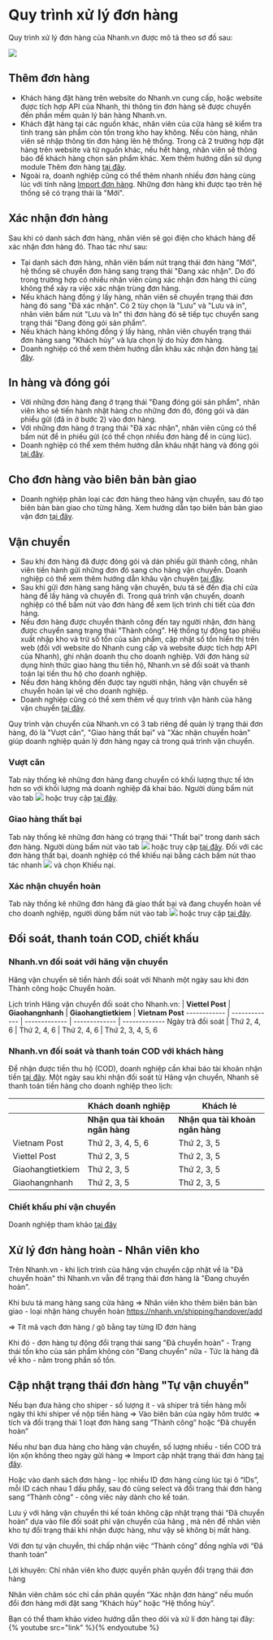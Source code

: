 # Quy trình xử lý đơn hàng

Quy trình xử lý đơn hàng của Nhanh.vn được mô tả theo sơ đồ sau:

![](https://raw.githubusercontent.com/nhanhapi/manual/master/docs/don-hang/img/quy-trinh-xu-ly-DH-1.jpg)

## Thêm đơn hàng 
- Khách hàng đặt hàng trên website do Nhanh.vn cung cấp, hoặc website được tích hợp API của Nhanh, thì thông tin đơn hàng sẽ được chuyển đến phần mềm quản lý bán hàng Nhanh.vn.
- Khách đặt hàng tại các nguồn khác, nhân viên của cửa hàng sẽ kiểm tra tình trang sản phẩm còn tồn trong kho hay không. Nếu còn hàng, nhân viên sẽ nhập thông tin đơn hàng lên hệ thống. Trong cả 2 trường hợp đặt hàng trên website và từ nguồn khác, nếu hết hàng, nhân viên sẽ thông báo để khách hàng chọn sản phẩm khác. Xem thêm hướng dẫn sử dụng module Thêm đơn hàng [tại đây](https://manual.nhanh.vn/don-hang/quy-trinh-xu-ly-don-hang/them-don-hang).
- Ngoài ra, doanh nghiệp cũng có thể thêm nhanh nhiều đơn hàng cùng lúc với tính năng [Import đơn hàng](https://new.nhanh.vn/order/manage/import).
Những đơn hàng khi được tạo trên hệ thống sẽ có trạng thái là "Mới".

## Xác nhận đơn hàng

Sau khi có danh sách đơn hàng, nhân viên sẽ gọi điện cho khách hàng để xác nhận đơn hàng đó. Thao tác như sau:

- Tại danh sách đơn hàng, nhân viên bấm nút trạng thái đơn hàng "Mới", hệ thống sẽ chuyển đơn hàng sang trạng thái "Đang xác nhận". Do đó trong trường hợp có nhiều nhân viên cùng xác nhận đơn hàng thì cũng không thể xảy ra việc xác nhận trùng đơn hàng.
- Nếu khách hàng đồng ý lấy hàng, nhân viên sẽ chuyển trạng thái đơn hàng đó sang "Đã xác nhận". Có 2 tùy chọn là "Lưu" và "Lưu và in", nhân viên bấm nút "Lưu và In" thì đơn hàng đó sẽ tiếp tục chuyển sang trạng thái "Đang đóng gói sản phẩm".
- Nếu khách hàng không đồng ý lấy hàng, nhân viên chuyển trạng thái đơn hàng sang "Khách hủy" và lựa chọn lý do hủy đơn hàng.
- Doanh nghiệp có thể xem thêm hướng dẫn khâu xác nhận đơn hàng [tại đây](https://manual.nhanh.vn/don-hang/quy-trinh-xu-ly-don-hang/xac-nhan-don-hang).

## In hàng và đóng gói

- Với những đơn hàng đang ở trạng thái "Đang đóng gói sản phẩm", nhân viên kho sẽ tiến hành nhặt hàng cho những đơn đó, đóng gói và dán phiểu gửi (đã in ở bước 2) vào đơn hàng.
- Với những đơn hàng ở trạng thái "Đã xác nhận", nhân viên cũng có thể bấm nút để in phiếu gửi (có thể chọn nhiều đơn hàng để in cùng lúc).
- Doanh nghiệp có thể xem thêm hướng dẫn khâu nhặt hàng và đóng gói [tại đây](https://manual.nhanh.vn/don-hang/quy-trinh-xu-ly-don-hang/in-va-dong-goi-don-hang).

## Cho đơn hàng vào biên bản bàn giao
- Doanh nghiệp phân loại các đơn hàng theo hãng vận chuyển, sau đó tạo biên bản bàn giao cho từng hãng. Xem hướng dẫn tạo biên bản bàn giao vận đơn [tại đây](https://manual.nhanh.vn/don-hang/quy-trinh-xu-ly-don-hang/bien-ban-ban-giao-don-hang-cho-hang-van-chuyen).

## Vận chuyển
- Sau khi đơn hàng đã được đóng gói và dán phiếu gửi thành công, nhân viên tiến hành gửi những đơn đó sang cho hãng vận chuyển. Doanh nghiệp có thể xem thêm hướng dẫn khâu vận chuyên [tại đây](link).
- Sau khi gửi đơn hàng sang hãng vận chuyển, bưu tá sẽ đến địa chỉ cửa hàng để lấy hàng và chuyển đi. Trong quá trình vận chuyển, doanh nghiệp có thể bấm nút vào đơn hàng để xem lịch trình chi tiết của đơn hàng.
- Nếu đơn hàng được chuyển thành công đến tay người nhận, đơn hàng được chuyển sang trạng thái "Thành công". Hệ thống tự động tạo phiếu xuất nhập kho và trừ số tồn của sản phẩm, cập nhật số tồn hiển thị trên web (đối với website do Nhanh cung cấp và website được tích hợp API của Nhanh), ghi nhận doanh thu cho doanh nghiệp. Với đơn hàng sử dụng hình thức giao hàng thu tiền hộ, Nhanh.vn sẽ đối soát và thanh toán lại tiền thu hộ cho doanh nghiệp.
- Nếu đơn hàng không đến được tay người nhận, hãng vận chuyển sẽ chuyển hoàn lại về cho doanh nghiệp.
- Doanh nghiệp cũng có thể xem thêm về quy trình vận hành của hãng vận chuyển [tại đây](link).

Quy trình vận chuyển của Nhanh.vn có 3 tab riêng để quản lý trạng thái đơn hàng, đó là "Vượt cân", "Giao hàng thất bại" và "Xác nhận chuyển hoàn" giúp doanh nghiệp quản lý đơn hàng ngay cả trong quá trình vận chuyển.

### Vượt cân

Tab này thống kê những đơn hàng đang chuyển có khối lượng thực tế lớn hơn so với khối lượng mà doanh nghiệp đã khai báo. Người dùng bấm nút vào tab ![](https://raw.githubusercontent.com/nhanhapi/manual/master/docs/don-hang/img/quy-trinh-xu-ly-DH-2.jpg)  hoặc truy cập [tại đây](https://new.nhanh.vn/order/manage/index?features=17).

### Giao hàng thất bại

Tab này thống kê những đơn hàng có trạng thái "Thất bại" trong danh sách đơn hàng. Người dùng bấm nút vào tab ![](link) hoặc truy cập [tại đây](https://new.nhanh.vn/order/manage/index?status=61). Đối với các đơn hàng thất bại, doanh nghiệp có thể khiếu nại bằng cách bấm nút thao tác nhanh ![](link) và chọn Khiếu nại.

### Xác nhận chuyển hoàn

Tab này thống kê những đơn hàng đã giao thất bại và đang chuyển hoàn về cho doanh nghiệp, người dùng bấm nút vào tab ![](link) hoặc truy cập [tại đây](https://new.nhanh.vn/order/manage/index?status=71).

## Đối soát, thanh toán COD, chiết khấu
### Nhanh.vn đối soát với hãng vận chuyển

Hãng vận chuyển sẽ tiền hành đối soát với Nhanh một ngày sau khi đơn Thành công hoặc Chuyển hoàn.

Lịch trình Hãng vận chuyển đối soát cho Nhanh.vn:
[]() | **Viettel Post** | **Giaohangnhanh** | **Giaohangtietkiem** | **Vietnam Post**
------------ | ------------- | ------------- | ------------- | -------------
Ngày trả đối soát | Thứ 2, 4, 6 | Thứ 2, 4, 6 | Thứ 2, 4, 6 | Thứ 2, 3, 4, 5, 6

### Nhanh.vn đối soát và thanh toán COD với khách hàng

Để nhận được tiền thu hộ (COD), doanh nghiệp cần khai báo tài khoản nhận tiền [tại đây](https://new.nhanh.vn/store/paymentaccount/addbankacc).
Một ngày sau khi nhận đối soát từ Hãng vận chuyển, Nhanh sẽ thanh toán tiền hàng cho doanh nghiệp theo lịch:

[]() | **Khách doanh nghiệp** | **Khách lẻ**
------------ | ------------- | -------------
[]() | **Nhận qua tài khoản ngân hàng** | **Nhận qua tài khoản ngân hàng**
Vietnam Post | Thứ 2, 3, 4, 5, 6 | Thứ 2, 3, 5
Viettel Post | Thứ 2, 3, 5 | Thứ 2, 3, 5
Giaohangtietkiem | Thứ 2, 3, 5 | Thứ 2, 3, 5
Giaohangnhanh | Thứ 2, 3, 5 | Thứ 2, 3, 5

### Chiết khấu phí vận chuyển
Doanh nghiệp tham khảo [tại đây](link)

## Xử lý đơn hàng hoàn - Nhân viên kho
Trên Nhanh.vn - khi lịch trình của hãng vận chuyển cập nhật về là "Đã chuyển hoàn" thì Nhanh.vn vẫn để trạng thái đơn hàng là "Đang chuyển hoàn".

Khi bưu tá mang hàng sang cửa hàng => Nhân viên kho thêm biên bản bàn giao - loại nhận hàng chuyển hoàn https://nhanh.vn/shipping/handover/add

=> Tít mã vạch đơn hàng / gõ bằng tay từng ID đơn hàng

Khi đó - đơn hàng tự động đổi trạng thái sang "Đã chuyển hoàn" - Trạng thái tồn kho của sản phẩm không còn "Đang chuyển" nữa - Tức là hàng đã về kho - nằm trong phần số tồn.

## Cập nhật trạng thái đơn hàng "Tự vận chuyển"

Nếu bạn đưa hàng cho shiper - số lượng ít - và shiper trả tiền hàng mỗi ngày thì khi shiper về nộp tiền hàng => Vào biên bản của ngày hôm trước => tích và đổi trạng thái 1 loạt đơn hàng sang “Thành công”  hoặc “Đã chuyển hoàn”

Nếu như bạn đưa hàng cho hãng vận chuyển, số lượng nhiều - tiền COD trả lộn xộn không theo ngày gửi hàng => Import cập nhật trạng thái đơn hàng [tại đây](https://new.nhanh.vn/order/manage/importstatus).

Hoặc vào danh sách đơn hàng - lọc nhiều ID đơn hàng cùng lúc tại ô “IDs”, mỗi ID cách nhau 1 dấu phẩy, sau đó cũng select và đổi trang thái đơn hàng sang “Thành công” - công viêc này dành cho kế toán.

Lưu ý với hãng vận chuyển thì kế toán không cập nhật trạng thái “Đã chuyển hoàn” dựa vào file đối soát phí vận chuyển của hãng , mà nên để nhân viên kho tự đổi trạng thái khi nhận được hàng, như vậy sẽ không bị mất hàng.

Với đơn tự vận chuyển, thì chấp nhận việc “Thành công” đồng nghĩa với “Đã thanh toán”

Lời khuyên: Chỉ nhân viên kho được quyền phân quyền đổi trạng thái đơn hàng

Nhân viên chăm sóc chỉ cần phân quyền “Xác nhận đơn hàng“ nếu muốn đổi đơn hàng mới đặt sang “Khách hủy” hoặc “Hệ thống hủy”.

Bạn có thể tham khảo video hướng dẫn theo dõi và xử lí đơn hàng tại đây:
{% youtube src="link" %}{% endyoutube %}
